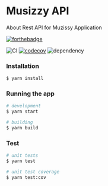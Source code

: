 # Musizzy API

About
Rest API for Muzissy Application

[![forthebadge](https://forthebadge.com/images/badges/made-with-typescript.svg)](https://forthebadge.com)

![CI](https://github.com/MoneyIgos/Muzissy-API/workflows/CI/badge.svg)
[![codecov](https://codecov.io/gh/MoneyIgos/Muzissy-API/branch/master/graph/badge.svg?token=FO5JIVMWH3)](https://codecov.io/gh/MoneyIgos/Muzissy-API)
![dependency](https://david-dm.org/MoneyIgos/Muzissy-API-api.svg)

### Installation

```bash
$ yarn install
```

### Running the app

```bash
# development
$ yarn start

# building
$ yarn build
```

### Test

```bash
# unit tests
$ yarn test

# unit test coverage
$ yarn test:cov

```
